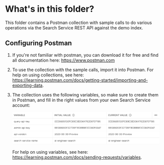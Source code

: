 # What's in this folder?

This folder contains a Postman collection with sample calls to do various operations via the Search Service REST API against the demo index.

## Configuring Postman

1. If you're not familiar with postman, you can download it for free and find all documentation here: https://www.postman.com

2. To use the collection with the sample calls, import it into Postman. For help on using collections, see here: https://learning.postman.com/docs/getting-started/importing-and-exporting-data.

3. The collection uses the following variables, so make sure to create them in Postman, and fill in the right values from your own Search Service account:

   ![enter image description here](/rest-samples/readme-postman-variables.png)

   For help on using variables, see here: https://learning.postman.com/docs/sending-requests/variables.
